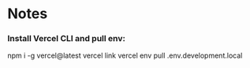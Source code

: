 # Notes

### Install Vercel CLI and pull env:

npm i -g vercel@latest
vercel link
vercel env pull .env.development.local
